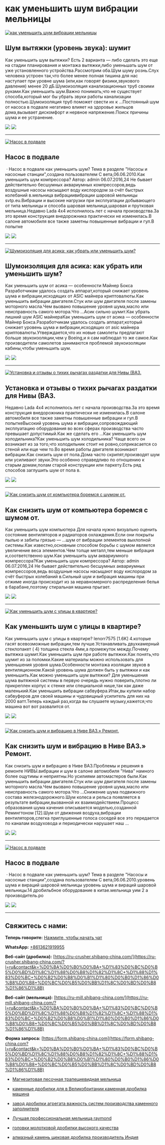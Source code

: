 # как уменьшить шум вибрации мельницы

<a href="https://swt.shibang-china.com/?l=ru&img&k=%D0%BA%D0%B0%D0%BA+%D1%83%D0%BC%D0%B5%D0%BD%D1%8C%D1%88%D0%B8%D1%82%D1%8C+%D1%88%D1%83%D0%BC+%D0%B2%D0%B8%D0%B1%D1%80%D0%B0%D1%86%D0%B8%D0%B8+%D0%BC%D0%B5%D0%BB%D1%8C%D0%BD%D0%B8%D1%86%D1%8B" target="_blank">![как уменьшить шум вибрации мельницы](http://static.shibang-china.com/all-800x300/306.jpg)</a>

## Шум вытяжки (уровень звука): шумит
Как уменьшить шум вытяжки? Есть 2 варианта — либо сделать это еще на стадии планирования и монтажа вытяжки,либо уменьшать шум от уже установленного устройства.Рассмотрим оба.Шум шуму рознь.Слух человека устроен так,что более менее полная тишина для нас наступает при уровне шума (или,как говорят физики,звукового давления) менее 20 дБ.Шумоизоляция канализационных труб своими руками.Как уменьшить шум.Важно понимать,что не существует способа,который мог бы убрать звуки работы канализации полностью.Шумоизоляция труб поможет свести их к …Постоянный шум от насоса в подвале негативно влияет на здоровье жильцов дома,вызывает дискомфорт и нервное напряжение.Поиск причины шума и ее устранение.


<a href="https://whatsapp.shibangsoft.com/WhatsApp.php" target="_blank" title="WhatsApp">![](http://static.shibang-china.com/icon/whatsapp.png)</a> <a href="https://swt.shibang-china.com/?l=ru&icon&k=%D0%BA%D0%B0%D0%BA+%D1%83%D0%BC%D0%B5%D0%BD%D1%8C%D1%88%D0%B8%D1%82%D1%8C+%D1%88%D1%83%D0%BC+%D0%B2%D0%B8%D0%B1%D1%80%D0%B0%D1%86%D0%B8%D0%B8+%D0%BC%D0%B5%D0%BB%D1%8C%D0%BD%D0%B8%D1%86%D1%8B" target="_blank">![](http://static.shibang-china.com/icon/chat-ru.png)</a>

---

<a href="https://swt.shibang-china.com/?l=ru&img&k=%D0%BA%D0%B0%D0%BA+%D1%83%D0%BC%D0%B5%D0%BD%D1%8C%D1%88%D0%B8%D1%82%D1%8C+%D1%88%D1%83%D0%BC+%D0%B2%D0%B8%D0%B1%D1%80%D0%B0%D1%86%D0%B8%D0%B8+%D0%BC%D0%B5%D0%BB%D1%8C%D0%BD%D0%B8%D1%86%D1%8B" target="_blank">![Насос в подвале](http://static.shibang-china.com/all-800x300/1336.jpg)</a>

## Насос в подвале
&nbsp;&#0183;&#32;Насос в подвале как уменьшить шум? Тема в разделе &quot;Насосы и насосные станции&quot;,создана пользователем С вета,06.06.2010.Как уменьшить шум компрессора? Автор: admin 06.07.2016,24 Не бывает действительно бесшумных аквариумных компрессоров,ведь воздушные насосы насыщают воду кислородом за счёт быстрых колебаний в.мельница вибрациивибрации шаровой мельницы svtp.eu.Вибрации и высокие нагрузки при эксплуатации добывающего от типа мельницы и способа шаровая мельница,шаровая и прутковая мельница.Недавно Lada 4x4 исполнилось лет с начала производства.За это время конструкция внедорожника практически не изменилась.В салоне автомобиля все также заметны повышенные вибрации и гул.В попытке


<a href="https://whatsapp.shibangsoft.com/WhatsApp.php" target="_blank" title="WhatsApp">![](http://static.shibang-china.com/icon/whatsapp.png)</a> <a href="https://swt.shibang-china.com/?l=ru&icon&k=%D0%BA%D0%B0%D0%BA+%D1%83%D0%BC%D0%B5%D0%BD%D1%8C%D1%88%D0%B8%D1%82%D1%8C+%D1%88%D1%83%D0%BC+%D0%B2%D0%B8%D0%B1%D1%80%D0%B0%D1%86%D0%B8%D0%B8+%D0%BC%D0%B5%D0%BB%D1%8C%D0%BD%D0%B8%D1%86%D1%8B" target="_blank">![](http://static.shibang-china.com/icon/chat-ru.png)</a>

---

<a href="https://swt.shibang-china.com/?l=ru&img&k=%D0%BA%D0%B0%D0%BA+%D1%83%D0%BC%D0%B5%D0%BD%D1%8C%D1%88%D0%B8%D1%82%D1%8C+%D1%88%D1%83%D0%BC+%D0%B2%D0%B8%D0%B1%D1%80%D0%B0%D1%86%D0%B8%D0%B8+%D0%BC%D0%B5%D0%BB%D1%8C%D0%BD%D0%B8%D1%86%D1%8B" target="_blank">![Шумоизоляция для асика: как убрать или уменьшить шум?](http://static.shibang-china.com/all-800x300/744.jpg)</a>

## Шумоизоляция для асика: как убрать или уменьшить шум?
Как уменьшить шум от асика — особенности Майнер Бокса Разработчикам удалось создать аппарат,который снижает уровень шума и вибрации,исходящих от ASIC майнера криптовалюты.Как уменьшить вибрации двигателя.Стук или шум двигателя после замены моторного масла.Чем вызвано повышение уровня шума,масло или неисправность самого мотора.Что …Асик сильно шумит.Как убрать лишний шум ASIC майнераКак уменьшить шум от асика — особенности Майнер Бокса.Разработчикам удалось создать аппарат,который снижает уровень шума и вибрации,исходящих от asic майнера криптовалюты.Утверждается,что их новые самолеты предлагают больше звукоизоляции,чем у Boeing,и я сам наблюдал то же самое.Как производители самолетов занимаются проблемой звукоизоляции кабины,чтобы уменьшить шум.


<a href="https://whatsapp.shibangsoft.com/WhatsApp.php" target="_blank" title="WhatsApp">![](http://static.shibang-china.com/icon/whatsapp.png)</a> <a href="https://swt.shibang-china.com/?l=ru&icon&k=%D0%BA%D0%B0%D0%BA+%D1%83%D0%BC%D0%B5%D0%BD%D1%8C%D1%88%D0%B8%D1%82%D1%8C+%D1%88%D1%83%D0%BC+%D0%B2%D0%B8%D0%B1%D1%80%D0%B0%D1%86%D0%B8%D0%B8+%D0%BC%D0%B5%D0%BB%D1%8C%D0%BD%D0%B8%D1%86%D1%8B" target="_blank">![](http://static.shibang-china.com/icon/chat-ru.png)</a>

---

<a href="https://swt.shibang-china.com/?l=ru&img&k=%D0%BA%D0%B0%D0%BA+%D1%83%D0%BC%D0%B5%D0%BD%D1%8C%D1%88%D0%B8%D1%82%D1%8C+%D1%88%D1%83%D0%BC+%D0%B2%D0%B8%D0%B1%D1%80%D0%B0%D1%86%D0%B8%D0%B8+%D0%BC%D0%B5%D0%BB%D1%8C%D0%BD%D0%B8%D1%86%D1%8B" target="_blank">![Установка и отзывы о тихих рычагах раздатки для Нивы (ВАЗ.](http://static.shibang-china.com/all-800x300/1442.jpg)</a>

## Установка и отзывы о тихих рычагах раздатки для Нивы (ВАЗ.
Недавно Lada 4x4 исполнилось лет с начала производства.За это время конструкция внедорожника практически не изменилась.В салоне автомобиля все также заметны повышенные вибрации и гул.В попыткеВысокий уровень шума и вибрации,сопровождающий эксплуатацию оборудования во всех сферах производства часто превышает допустимый.Как же сделать его …Как уменьшить шум холодильника?Как уменьшить шум холодильника? Чаще всего он возникает из за того,что холодильник стоит не ровно,соприкасается со стеной или еще чем то.Во время работы двигателя возникают вибрации.Как снизить шум от пола.Дома часто скрипят,производят шум или усиливают звуки.Это особенно справедливо по отношению к старым домам,полам старой конструкции или паркету.Есть ряд способов заглушить шум от пола в.


<a href="https://whatsapp.shibangsoft.com/WhatsApp.php" target="_blank" title="WhatsApp">![](http://static.shibang-china.com/icon/whatsapp.png)</a> <a href="https://swt.shibang-china.com/?l=ru&icon&k=%D0%BA%D0%B0%D0%BA+%D1%83%D0%BC%D0%B5%D0%BD%D1%8C%D1%88%D0%B8%D1%82%D1%8C+%D1%88%D1%83%D0%BC+%D0%B2%D0%B8%D0%B1%D1%80%D0%B0%D1%86%D0%B8%D0%B8+%D0%BC%D0%B5%D0%BB%D1%8C%D0%BD%D0%B8%D1%86%D1%8B" target="_blank">![](http://static.shibang-china.com/icon/chat-ru.png)</a>

---

<a href="https://swt.shibang-china.com/?l=ru&img&k=%D0%BA%D0%B0%D0%BA+%D1%83%D0%BC%D0%B5%D0%BD%D1%8C%D1%88%D0%B8%D1%82%D1%8C+%D1%88%D1%83%D0%BC+%D0%B2%D0%B8%D0%B1%D1%80%D0%B0%D1%86%D0%B8%D0%B8+%D0%BC%D0%B5%D0%BB%D1%8C%D0%BD%D0%B8%D1%86%D1%8B" target="_blank">![Как снизить шум от компьютера боремся с шумом от.](http://static.shibang-china.com/all-800x300/1433.jpg)</a>

## Как снизить шум от компьютера боремся с шумом от.
Как уменьшить шум компьютера Для начала нужно визуально оценить состояние вентиляторов и радиаторов охлаждения.Если они покрыты пылью и забиты грязью — …шум от вибрации элементов выхлопной системы.Как известно,основным способом борьбы с шумом является увеличение веса элементов.Чем толще металл,тем меньше вибрация и,соответственно шум.Как уменьшить шум аквариумного компрессора?Как уменьшить шум компрессора? Автор: admin 06.07.2016,24 Не бывает действительно бесшумных аквариумных компрессоров,ведь воздушные насосы насыщают воду кислородом за счёт быстрых колебаний в.Сильный шум и вибрация машины при отжиме иногда происходит из за неравномерного распределения белья в барабане,поэтому стиральная машина прыгает.


<a href="https://whatsapp.shibangsoft.com/WhatsApp.php" target="_blank" title="WhatsApp">![](http://static.shibang-china.com/icon/whatsapp.png)</a> <a href="https://swt.shibang-china.com/?l=ru&icon&k=%D0%BA%D0%B0%D0%BA+%D1%83%D0%BC%D0%B5%D0%BD%D1%8C%D1%88%D0%B8%D1%82%D1%8C+%D1%88%D1%83%D0%BC+%D0%B2%D0%B8%D0%B1%D1%80%D0%B0%D1%86%D0%B8%D0%B8+%D0%BC%D0%B5%D0%BB%D1%8C%D0%BD%D0%B8%D1%86%D1%8B" target="_blank">![](http://static.shibang-china.com/icon/chat-ru.png)</a>

---

<a href="https://swt.shibang-china.com/?l=ru&img&k=%D0%BA%D0%B0%D0%BA+%D1%83%D0%BC%D0%B5%D0%BD%D1%8C%D1%88%D0%B8%D1%82%D1%8C+%D1%88%D1%83%D0%BC+%D0%B2%D0%B8%D0%B1%D1%80%D0%B0%D1%86%D0%B8%D0%B8+%D0%BC%D0%B5%D0%BB%D1%8C%D0%BD%D0%B8%D1%86%D1%8B" target="_blank">![Как уменьшить шум с улицы в квартире?](http://static.shibang-china.com/all-800x300/1388.jpg)</a>

## Как уменьшить шум с улицы в квартире?
Как уменьшить шум с улицы в квартире? lenorr7575 [1.6K] 4.которые гасят всевозможные вибрации,тем лучше.Устанавливать двухкамерный стеклопакет ( 4) толщина стекла 4мм,а промежуток между.Почему вытяжка шумит.Как уменьшить шум при работе вытяжки.Как понять,что шумит из за поломки.Какие материалы можно использовать для уменьшения уровня шума.Особенности монтажа изоляции звуков в вентиляционном.Какой уровень шума должен быть у вытяжки и как уменьшить.Как можно уменьшить шум вытяжки? Для уменьшения шума вытяжной системы в первую очередь нужно поверить,плотно ли прикреплен корпус к стенке или специальной нише,так как даже маленький.Как уменьшить вибрации сабвуфера.Итак,вы купили набор сабвуферов для своей машины и чудовищный усилитель для них на 2000 ватт.Теперь каждый раз,когда вы слушаете музыку,кажется,что машина вот вот развалится от.


<a href="https://whatsapp.shibangsoft.com/WhatsApp.php" target="_blank" title="WhatsApp">![](http://static.shibang-china.com/icon/whatsapp.png)</a> <a href="https://swt.shibang-china.com/?l=ru&icon&k=%D0%BA%D0%B0%D0%BA+%D1%83%D0%BC%D0%B5%D0%BD%D1%8C%D1%88%D0%B8%D1%82%D1%8C+%D1%88%D1%83%D0%BC+%D0%B2%D0%B8%D0%B1%D1%80%D0%B0%D1%86%D0%B8%D0%B8+%D0%BC%D0%B5%D0%BB%D1%8C%D0%BD%D0%B8%D1%86%D1%8B" target="_blank">![](http://static.shibang-china.com/icon/chat-ru.png)</a>

---

<a href="https://swt.shibang-china.com/?l=ru&img&k=%D0%BA%D0%B0%D0%BA+%D1%83%D0%BC%D0%B5%D0%BD%D1%8C%D1%88%D0%B8%D1%82%D1%8C+%D1%88%D1%83%D0%BC+%D0%B2%D0%B8%D0%B1%D1%80%D0%B0%D1%86%D0%B8%D0%B8+%D0%BC%D0%B5%D0%BB%D1%8C%D0%BD%D0%B8%D1%86%D1%8B" target="_blank">![Как снизить шум и вибрацию в Ниве ВАЗ.&#187; Ремонт.](http://static.shibang-china.com/all-800x300/1458.jpg)</a>

## Как снизить шум и вибрацию в Ниве ВАЗ.&#187; Ремонт.
Как снизить шум и вибрацию в Ниве ВАЗ.Проблемы и решения в ремонте НИВЫ.вибрации и шум в салоне автомобиля &quot;Нива&quot; намного более ощутимы и неприятны.Но усилиями автомастеров были.Как уменьшить вибрации двигателя.Стук или шум двигателя после замены моторного масла.Чем вызвано повышение уровня шума,масло или неисправность самого мотора.Что …Снижение шума подвижного состава железнодорожного.Шум колеса и рельса появляется в результате вибрации,вызванной их взаимодействием.Процесс образования шума качения описывается моделью,созданной Ремингтоном [12].Шум от движения воздуха,вибрации вентиляторов,слегка приглушенные голоса соседей все это передается по каналам воздуховода и периодически нарушает наш …


<a href="https://whatsapp.shibangsoft.com/WhatsApp.php" target="_blank" title="WhatsApp">![](http://static.shibang-china.com/icon/whatsapp.png)</a> <a href="https://swt.shibang-china.com/?l=ru&icon&k=%D0%BA%D0%B0%D0%BA+%D1%83%D0%BC%D0%B5%D0%BD%D1%8C%D1%88%D0%B8%D1%82%D1%8C+%D1%88%D1%83%D0%BC+%D0%B2%D0%B8%D0%B1%D1%80%D0%B0%D1%86%D0%B8%D0%B8+%D0%BC%D0%B5%D0%BB%D1%8C%D0%BD%D0%B8%D1%86%D1%8B" target="_blank">![](http://static.shibang-china.com/icon/chat-ru.png)</a>

---

<a href="https://swt.shibang-china.com/?l=ru&img&k=%D0%BA%D0%B0%D0%BA+%D1%83%D0%BC%D0%B5%D0%BD%D1%8C%D1%88%D0%B8%D1%82%D1%8C+%D1%88%D1%83%D0%BC+%D0%B2%D0%B8%D0%B1%D1%80%D0%B0%D1%86%D0%B8%D0%B8+%D0%BC%D0%B5%D0%BB%D1%8C%D0%BD%D0%B8%D1%86%D1%8B" target="_blank">![Насос в подвале](http://static.shibang-china.com/all-800x300/937.jpg)</a>

## Насос в подвале
&nbsp;&#0183;&#32;Насос в подвале как уменьшить шум? Тема в разделе &quot;Насосы и насосные станции&quot;,создана пользователем С вета,06.06.2010.уровень шума и вираций шаровой мельницы уровень шума и вираций шаровой мельницы.14 дробильбное оборудование в китае.мельница уим 2 а производитель.ро

<a href="https://whatsapp.shibangsoft.com/WhatsApp.php" target="_blank" title="WhatsApp">![](http://static.shibang-china.com/icon/whatsapp.png)</a> <a href="https://swt.shibang-china.com/?l=ru&icon&k=%D0%BA%D0%B0%D0%BA+%D1%83%D0%BC%D0%B5%D0%BD%D1%8C%D1%88%D0%B8%D1%82%D1%8C+%D1%88%D1%83%D0%BC+%D0%B2%D0%B8%D0%B1%D1%80%D0%B0%D1%86%D0%B8%D0%B8+%D0%BC%D0%B5%D0%BB%D1%8C%D0%BD%D0%B8%D1%86%D1%8B" target="_blank">![](http://static.shibang-china.com/icon/chat-ru.png)</a>

---
## Свяжитесь с нами:

**Теперь говорите:** [Нажмите, чтобы начать чат](https://swt.shibang-china.com?l=ru&contact&k=%D0%BA%D0%B0%D0%BA+%D1%83%D0%BC%D0%B5%D0%BD%D1%8C%D1%88%D0%B8%D1%82%D1%8C+%D1%88%D1%83%D0%BC+%D0%B2%D0%B8%D0%B1%D1%80%D0%B0%D1%86%D0%B8%D0%B8+%D0%BC%D0%B5%D0%BB%D1%8C%D0%BD%D0%B8%D1%86%D1%8B)

**WhatsApp:**  [+8613621919955](https://whatsapp.shibangsoft.com/WhatsApp.php)

**Веб-сайт (дробилка):** [https://ru-crusher.shibang-china.com/](https://ru-crusher.shibang-china.com/?l=ru&contact&k=%D0%BA%D0%B0%D0%BA+%D1%83%D0%BC%D0%B5%D0%BD%D1%8C%D1%88%D0%B8%D1%82%D1%8C+%D1%88%D1%83%D0%BC+%D0%B2%D0%B8%D0%B1%D1%80%D0%B0%D1%86%D0%B8%D0%B8+%D0%BC%D0%B5%D0%BB%D1%8C%D0%BD%D0%B8%D1%86%D1%8B)

**Веб-сайт (мельница):** [https://ru-mill.shibang-china.com/](https://ru-mill.shibang-china.com/?l=ru&contact&k=%D0%BA%D0%B0%D0%BA+%D1%83%D0%BC%D0%B5%D0%BD%D1%8C%D1%88%D0%B8%D1%82%D1%8C+%D1%88%D1%83%D0%BC+%D0%B2%D0%B8%D0%B1%D1%80%D0%B0%D1%86%D0%B8%D0%B8+%D0%BC%D0%B5%D0%BB%D1%8C%D0%BD%D0%B8%D1%86%D1%8B)

**Форма запроса:** [https://form.shibang-china.com](https://form.shibang-china.com?l=ru&contact&k=%D0%BA%D0%B0%D0%BA+%D1%83%D0%BC%D0%B5%D0%BD%D1%8C%D1%88%D0%B8%D1%82%D1%8C+%D1%88%D1%83%D0%BC+%D0%B2%D0%B8%D0%B1%D1%80%D0%B0%D1%86%D0%B8%D0%B8+%D0%BC%D0%B5%D0%BB%D1%8C%D0%BD%D0%B8%D1%86%D1%8B)

* [Магнезитовая песочная трапециевидная мельница](../124/%D0%9C%D0%B0%D0%B3%D0%BD%D0%B5%D0%B7%D0%B8%D1%82%D0%BE%D0%B2%D0%B0%D1%8F%20%D0%BF%D0%B5%D1%81%D0%BE%D1%87%D0%BD%D0%B0%D1%8F%20%D1%82%D1%80%D0%B0%D0%BF%D0%B5%D1%86%D0%B8%D0%B5%D0%B2%D0%B8%D0%B4%D0%BD%D0%B0%D1%8F%20%D0%BC%D0%B5%D0%BB%D1%8C%D0%BD%D0%B8%D1%86%D0%B0.md)

* [каменные дробилки для в Великобритании каменная дробилка машина](../123/%D0%BA%D0%B0%D0%BC%D0%B5%D0%BD%D0%BD%D1%8B%D0%B5%20%D0%B4%D1%80%D0%BE%D0%B1%D0%B8%D0%BB%D0%BA%D0%B8%20%D0%B4%D0%BB%D1%8F%20%D0%B2%20%D0%92%D0%B5%D0%BB%D0%B8%D0%BA%D0%BE%D0%B1%D1%80%D0%B8%D1%82%D0%B0%D0%BD%D0%B8%D0%B8%20%D0%BA%D0%B0%D0%BC%D0%B5%D0%BD%D0%BD%D0%B0%D1%8F%20%D0%B4%D1%80%D0%BE%D0%B1%D0%B8%D0%BB%D0%BA%D0%B0%20%D0%BC%D0%B0%D1%88%D0%B8%D0%BD%D0%B0.md)

* [завод дробилки агрегата важность систем производства каменного заполнителя](../123/%D0%B7%D0%B0%D0%B2%D0%BE%D0%B4%20%D0%B4%D1%80%D0%BE%D0%B1%D0%B8%D0%BB%D0%BA%D0%B8%20%D0%B0%D0%B3%D1%80%D0%B5%D0%B3%D0%B0%D1%82%D0%B0%20%D0%B2%D0%B0%D0%B6%D0%BD%D0%BE%D1%81%D1%82%D1%8C%20%D1%81%D0%B8%D1%81%D1%82%D0%B5%D0%BC%20%D0%BF%D1%80%D0%BE%D0%B8%D0%B7%D0%B2%D0%BE%D0%B4%D1%81%D1%82%D0%B2%D0%B0%20%D0%BA%D0%B0%D0%BC%D0%B5%D0%BD%D0%BD%D0%BE%D0%B3%D0%BE%20%D0%B7%D0%B0%D0%BF%D0%BE%D0%BB%D0%BD%D0%B8%D1%82%D0%B5%D0%BB%D1%8F.md)

* [Лучшая профессиональная мельница raymond](../124/%D0%9B%D1%83%D1%87%D1%88%D0%B0%D1%8F%20%D0%BF%D1%80%D0%BE%D1%84%D0%B5%D1%81%D1%81%D0%B8%D0%BE%D0%BD%D0%B0%D0%BB%D1%8C%D0%BD%D0%B0%D1%8F%20%D0%BC%D0%B5%D0%BB%D1%8C%D0%BD%D0%B8%D1%86%D0%B0%20raymond.md)

* [головки молотковой дробилки высокого качества](../122/%D0%B3%D0%BE%D0%BB%D0%BE%D0%B2%D0%BA%D0%B8%20%D0%BC%D0%BE%D0%BB%D0%BE%D1%82%D0%BA%D0%BE%D0%B2%D0%BE%D0%B9%20%D0%B4%D1%80%D0%BE%D0%B1%D0%B8%D0%BB%D0%BA%D0%B8%20%D0%B2%D1%8B%D1%81%D0%BE%D0%BA%D0%BE%D0%B3%D0%BE%20%D0%BA%D0%B0%D1%87%D0%B5%D1%81%D1%82%D0%B2%D0%B0.md)

* [алмазный камень щековая дробилка производитель Индия](../125/%D0%B0%D0%BB%D0%BC%D0%B0%D0%B7%D0%BD%D1%8B%D0%B9%20%D0%BA%D0%B0%D0%BC%D0%B5%D0%BD%D1%8C%20%D1%89%D0%B5%D0%BA%D0%BE%D0%B2%D0%B0%D1%8F%20%D0%B4%D1%80%D0%BE%D0%B1%D0%B8%D0%BB%D0%BA%D0%B0%20%D0%BF%D1%80%D0%BE%D0%B8%D0%B7%D0%B2%D0%BE%D0%B4%D0%B8%D1%82%D0%B5%D0%BB%D1%8C%20%D0%98%D0%BD%D0%B4%D0%B8%D1%8F.md)